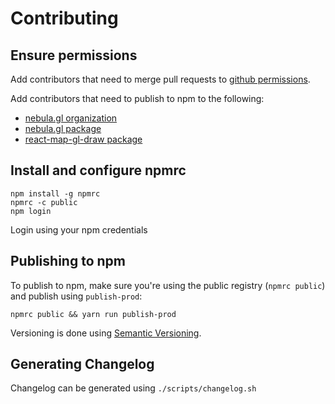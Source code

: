 # Contributing

## Ensure permissions

Add contributors that need to merge pull requests to [github permissions](https://github.com/uber/nebula.gl/settings/access).

Add contributors that need to publish to npm to the following:

* [nebula.gl organization](https://www.npmjs.com/settings/nebula.gl/members)
* [nebula.gl package](https://www.npmjs.com/package/nebula.gl/access)
* [react-map-gl-draw package](https://www.npmjs.com/package/react-map-gl-draw/access)

## Install and configure npmrc

```
npm install -g npmrc
npmrc -c public
npm login
```

Login using your npm credentials

## Publishing to npm

To publish to npm, make sure you're using the public registry (`npmrc public`) and publish using `publish-prod`:

```
npmrc public && yarn run publish-prod
```

Versioning is done using [Semantic Versioning](https://semver.org/).

## Generating Changelog

Changelog can be generated using `./scripts/changelog.sh`
